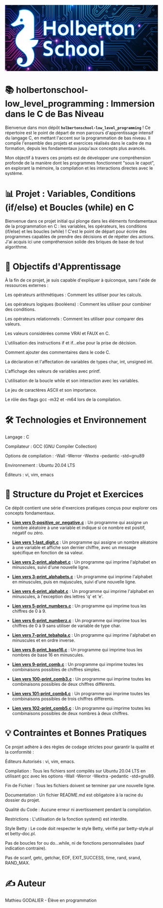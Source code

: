 <img src= "https://github.com/Mathieu7483/Aiko78-Photgraphy/blob/main/img/holberton%20modif.png">

# 📚 holbertonschool-low_level_programming : Immersion dans le C de Bas Niveau

Bienvenue dans mon dépôt **`holbertonschool-low_level_programming`** ! Ce répertoire est le point de départ de mon parcours d'apprentissage intensif du langage C, en mettant l'accent sur la programmation de bas niveau. Il compile l'ensemble des projets et exercices réalisés dans le cadre de ma formation, depuis les fondamentaux jusqu'aux concepts plus avancés.

Mon objectif à travers ces projets est de développer une compréhension profonde de la manière dont les programmes fonctionnent "sous le capot", en explorant la mémoire, la compilation et les interactions directes avec le système.

# 📊 Projet : Variables, Conditions (if/else) et Boucles (while) en C
Bienvenue dans ce projet initial qui plonge dans les éléments fondamentaux de la programmation en C : les variables, les opérateurs, les conditions (if/else) et les boucles (while) ! C'est le point de départ pour écrire des programmes capables de prendre des décisions et de répéter des actions. J'ai acquis ici une compréhension solide des briques de base de tout algorithme.

# 🎯 Objectifs d'Apprentissage
À la fin de ce projet, je suis capable d'expliquer à quiconque, sans l'aide de ressources externes :

Les opérateurs arithmétiques : Comment les utiliser pour les calculs.

Les opérateurs logiques (booléens) : Comment les utiliser pour combiner des conditions.

Les opérateurs relationnels : Comment les utiliser pour comparer des valeurs.

Les valeurs considérées comme VRAI et FAUX en C.

L'utilisation des instructions if et if...else pour la prise de décision.

Comment ajouter des commentaires dans le code C.

La déclaration et l'affectation de variables de types char, int, unsigned int.

L'affichage des valeurs de variables avec printf.

L'utilisation de la boucle while et son interaction avec les variables.

Le jeu de caractères ASCII et son importance.

Le rôle des flags gcc -m32 et -m64 lors de la compilation.

# 🛠️ Technologies et Environnement
Langage : C

Compilateur : GCC (GNU Compiler Collection)

Options de compilation : -Wall -Werror -Wextra -pedantic -std=gnu89

Environnement : Ubuntu 20.04 LTS

Éditeurs : vi, vim, emacs

# 📖 Structure du Projet et Exercices
Ce dépôt contient une série d'exercices pratiques conçus pour explorer ces concepts fondamentaux.

* **[Lien vers 0-positive_or_negative.c](https://github.com/Mathieu7483/holbertonschool-low_level_programming/blob/main/variables_if_else_while/0-positive_or_negative.c)** : Un programme qui assigne un nombre aléatoire à une variable et indique si ce nombre est positif, négatif ou zéro.

* **[Lien vers 1-last_digit.c](https://github.com/Mathieu7483/holbertonschool-low_level_programming/blob/main/variables_if_else_while/1-last_digit.c)** : Un programme qui assigne un nombre aléatoire à une variable et affiche son dernier chiffre, avec un message spécifique en fonction de sa valeur.

* **[Lien vers 2-print_alphabet.c](https://github.com/Mathieu7483/holbertonschool-low_level_programming/blob/main/variables_if_else_while/2-print_alphabet.c)** : Un programme qui imprime l'alphabet en minuscules, suivi d'une nouvelle ligne.

* **[Lien vers 3-print_alphabets.c](https://github.com/Mathieu7483/holbertonschool-low_level_programming/blob/main/variables_if_else_while/3-print_alphabets.c)** : Un programme qui imprime l'alphabet en minuscules, puis en majuscules, suivi d'une nouvelle ligne.

* **[Lien vers 4-print_alphabt.c](https://github.com/Mathieu7483/holbertonschool-low_level_programming/blob/main/variables_if_else_while/4-print_alphabt.c)** : Un programme qui imprime l'alphabet en minuscules, à l'exception des lettres 'q' et 'e'.

* **[Lien vers 5-print_numbers.c](https://github.com/Mathieu7483/holbertonschool-low_level_programming/blob/main/variables_if_else_while/5-print_numbers.c)** : Un programme qui imprime tous les chiffres de 0 à 9.

* **[Lien vers 6-print_numberz.c](https://github.com/Mathieu7483/holbertonschool-low_level_programming/blob/main/variables_if_else_while/6-print_numberz.c)** : Un programme qui imprime tous les chiffres de 0 à 9 sans utiliser de variable de type char.

* **[Lien vers 7-print_tebahpla.c](https://github.com/Mathieu7483/holbertonschool-low_level_programming/blob/main/variables_if_else_while/7-print_tebahpla.c)** : Un programme qui imprime l'alphabet en minuscules et en ordre inverse.

* **[Lien vers 8-print_base16.c](https://github.com/Mathieu7483/holbertonschool-low_level_programming/blob/main/variables_if_else_while/8-print_base16.c)** : Un programme qui imprime tous les nombres de base 16 en minuscules.

* **[Lien vers 9-print_comb.c](https://github.com/Mathieu7483/holbertonschool-low_level_programming/blob/main/variables_if_else_while/9-print_comb.c)** : Un programme qui imprime toutes les combinaisons possibles de chiffres simples.

* **[Lien vers 100-print_comb3.c](https://github.com/Mathieu7483/holbertonschool-low_level_programming/blob/main/variables_if_else_while/100-print_comb3.c)** : Un programme qui imprime toutes les combinaisons possibles de deux chiffres différents.

* **[Lien vers 101-print_comb4.c](https://github.com/Mathieu7483/holbertonschool-low_level_programming/blob/main/variables_if_else_while/101-print_comb4.c)** : Un programme qui imprime toutes les combinaisons possibles de trois chiffres différents.

* **[Lien vers 102-print_comb5.c](https://github.com/Mathieu7483/holbertonschool-low_level_programming/blob/main/variables_if_else_while/102-print_comb5.c)** : Un programme qui imprime toutes les combinaisons possibles de deux nombres à deux chiffres.



# 💡 Contraintes et Bonnes Pratiques
Ce projet adhère à des règles de codage strictes pour garantir la qualité et la conformité :

Éditeurs Autorisés : vi, vim, emacs.

Compilation : Tous les fichiers sont compilés sur Ubuntu 20.04 LTS en utilisant gcc avec les options -Wall -Werror -Wextra -pedantic -std=gnu89.

Fin de Fichier : Tous les fichiers doivent se terminer par une nouvelle ligne.

Documentation : Un fichier README.md est obligatoire à la racine du dossier du projet.

Qualité du Code : Aucune erreur ni avertissement pendant la compilation.

Restrictions : L'utilisation de la fonction system() est interdite.

Style Betty : Le code doit respecter le style Betty, vérifié par betty-style.pl et betty-doc.pl.

Pas de boucles for ou do...while, ni de fonctions personnalisées (sauf indication contraire).

Pas de scanf, getc, getchar, EOF, EXIT_SUCCESS, time, rand, srand, RAND_MAX.


# ✍️ Auteur
Mathieu GODALIER - Élève en programmation
